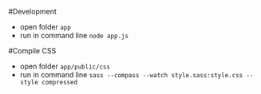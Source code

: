 #Development

- open folder `app`
- run in command line `node app.js`

#Compile CSS

- open folder `app/public/css`
- run in command line `sass --compass --watch style.sass:style.css --style compressed`